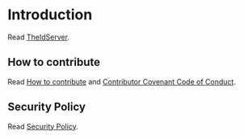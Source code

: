 # Introduction

Read [TheIdServer](../README.md).

## How to contribute

Read [How to contribute](../CONTRIBUTING.md) and [Contributor Covenant Code of Conduct](../CODE_OF_CONDUCT.md).

## Security Policy

Read [Security Policy](../SECURITY.md).
